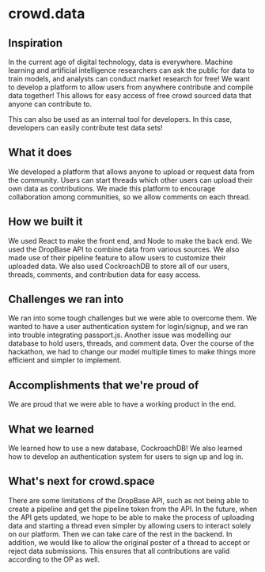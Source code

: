 # crowd.data

## Inspiration

In the current age of digital technology, data is everywhere. Machine learning and artificial intelligence researchers can ask the public for data to train models, and analysts can conduct market research for free! We want to develop a platform to allow users from anywhere contribute and compile data together! This allows for easy access of free crowd sourced data that anyone can contribute to.

This can also be used as an internal tool for developers. In this case, developers can easily contribute test data sets!

## What it does

We developed a platform that allows anyone to upload or request data from the community. Users can start threads which other users can upload their own data as contributions. We made this platform to encourage collaboration among communities, so we allow comments on each thread.

## How we built it

We used React to make the front end, and Node to make the back end. We used the DropBase API to combine data from various sources. We also made use of their pipeline feature to allow users to customize their uploaded data. We also used CockroachDB to store all of our users, threads, comments, and contribution data for easy access.

## Challenges we ran into

We ran into some tough challenges but we were able to overcome them. We wanted to have a user authentication system for login/signup, and we ran into trouble integrating passport.js. Another issue was modelling our database to hold users, threads, and comment data. Over the course of the hackathon, we had to change our model multiple times to make things more efficient and simpler to implement.

## Accomplishments that we're proud of

We are proud that we were able to have a working product in the end.

## What we learned

We learned how to use a new database, CockroachDB! We also learned how to develop an authentication system for users to sign up and log in.

## What's next for crowd.space

There are some limitations of the DropBase API, such as not being able to create a pipeline and get the pipeline token from the API. In the future, when the API gets updated, we hope to be able to make the process of uploading data and starting a thread even simpler by allowing users to interact solely on our platform. Then we can take care of the rest in the backend. In addition, we would like to allow the original poster of a thread to accept or reject data submissions. This ensures that all contributions are valid according to the OP as well.
